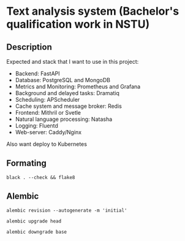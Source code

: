 # Text analysis system (Bachelor's qualification work in NSTU)

## Description

Expected and stack that I want to use in this project:

- Backend: FastAPI
- Database: PostgreSQL and MongoDB
- Metrics and Monitoring: Prometheus and Grafana
- Background and delayed tasks: Dramatiq
- Scheduling: APScheduler
- Cache system and message broker: Redis
- Frontend: Mithril or Svetle
- Natural language processing: Natasha
- Logging: Fluentd
- Web-server: Caddy/Nginx

Also want deploy to Kubernetes

## Formating

`black . --check && flake8`

## Alembic

`alembic revision --autogenerate -m 'initial'`

`alembic upgrade head`

`alembic downgrade base`
